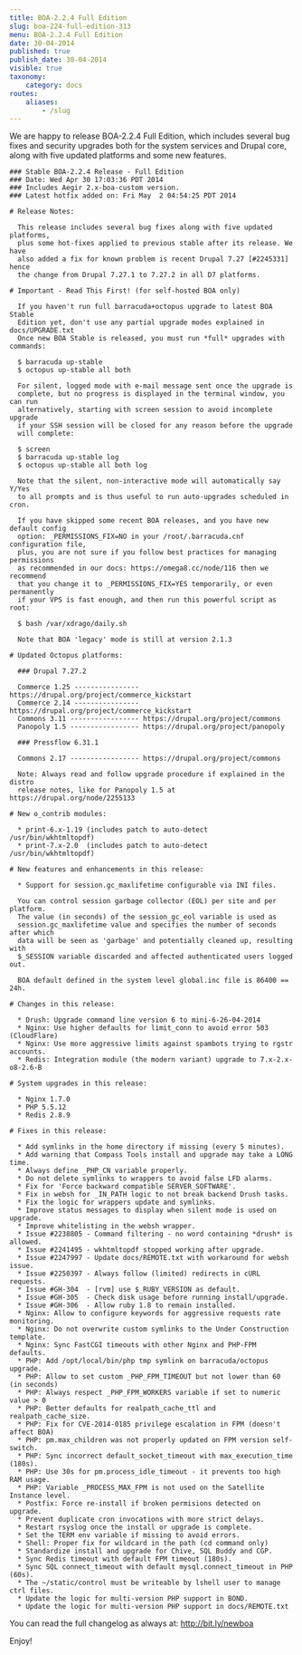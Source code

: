 ```yaml
---
title: BOA-2.2.4 Full Edition
slug: boa-224-full-edition-313
menu: BOA-2.2.4 Full Edition
date: 30-04-2014
published: true
publish_date: 30-04-2014
visible: true
taxonomy:
    category: docs
routes:
    aliases:
        - /slug
---
```


 We are happy to release BOA-2.2.4 Full Edition, which includes several bug fixes and security upgrades both for the system services and Drupal core, along with five updated platforms and some new features.

 
    ### Stable BOA-2.2.4 Release - Full Edition
    ### Date: Wed Apr 30 17:03:36 PDT 2014
    ### Includes Aegir 2.x-boa-custom version.
    ### Latest hotfix added on: Fri May  2 04:54:25 PDT 2014
    
    # Release Notes:
    
      This release includes several bug fixes along with five updated platforms,
      plus some hot-fixes applied to previous stable after its release. We have
      also added a fix for known problem is recent Drupal 7.27 [#2245331] hence
      the change from Drupal 7.27.1 to 7.27.2 in all D7 platforms.
    
    # Important - Read This First! (for self-hosted BOA only)
    
      If you haven't run full barracuda+octopus upgrade to latest BOA Stable
      Edition yet, don't use any partial upgrade modes explained in docs/UPGRADE.txt
      Once new BOA Stable is released, you must run *full* upgrades with commands:
    
      $ barracuda up-stable
      $ octopus up-stable all both
    
      For silent, logged mode with e-mail message sent once the upgrade is
      complete, but no progress is displayed in the terminal window, you can run
      alternatively, starting with screen session to avoid incomplete upgrade
      if your SSH session will be closed for any reason before the upgrade
      will complete:
    
      $ screen
      $ barracuda up-stable log
      $ octopus up-stable all both log
    
      Note that the silent, non-interactive mode will automatically say Y/Yes
      to all prompts and is thus useful to run auto-upgrades scheduled in cron.
    
      If you have skipped some recent BOA releases, and you have new default config
      option: _PERMISSIONS_FIX=NO in your /root/.barracuda.cnf configuration file,
      plus, you are not sure if you follow best practices for managing permissions
      as recommended in our docs: https://omega8.cc/node/116 then we recommend
      that you change it to _PERMISSIONS_FIX=YES temporarily, or even permanently
      if your VPS is fast enough, and then run this powerful script as root:
    
      $ bash /var/xdrago/daily.sh
    
      Note that BOA 'legacy' mode is still at version 2.1.3
    
    # Updated Octopus platforms:
    
      ### Drupal 7.27.2
    
      Commerce 1.25 ---------------- https://drupal.org/project/commerce_kickstart
      Commerce 2.14 ---------------- https://drupal.org/project/commerce_kickstart
      Commons 3.11 ----------------- https://drupal.org/project/commons
      Panopoly 1.5 ----------------- https://drupal.org/project/panopoly
    
      ### Pressflow 6.31.1
    
      Commons 2.17 ----------------- https://drupal.org/project/commons
    
      Note: Always read and follow upgrade procedure if explained in the distro
      release notes, like for Panopoly 1.5 at https://drupal.org/node/2255133
    
    # New o_contrib modules:
    
      * print-6.x-1.19 (includes patch to auto-detect /usr/bin/wkhtmltopdf)
      * print-7.x-2.0  (includes patch to auto-detect /usr/bin/wkhtmltopdf)
    
    # New features and enhancements in this release:
    
      * Support for session.gc_maxlifetime configurable via INI files.
    
      You can control session garbage collector (EOL) per site and per platform.
      The value (in seconds) of the session_gc_eol variable is used as
      session.gc_maxlifetime value and specifies the number of seconds after which
      data will be seen as 'garbage' and potentially cleaned up, resulting with
      $_SESSION variable discarded and affected authenticated users logged out.
    
      BOA default defined in the system level global.inc file is 86400 == 24h.
    
    # Changes in this release:
    
      * Drush: Upgrade command line version 6 to mini-6-26-04-2014
      * Nginx: Use higher defaults for limit_conn to avoid error 503 (CloudFlare)
      * Nginx: Use more aggressive limits against spambots trying to rgstr accounts.
      * Redis: Integration module (the modern variant) upgrade to 7.x-2.x-o8-2.6-B
    
    # System upgrades in this release:
    
      * Nginx 1.7.0
      * PHP 5.5.12
      * Redis 2.8.9
    
    # Fixes in this release:
    
      * Add symlinks in the home directory if missing (every 5 minutes).
      * Add warning that Compass Tools install and upgrade may take a LONG time.
      * Always define _PHP_CN variable properly.
      * Do not delete symlinks to wrappers to avoid false LFD alarms.
      * Fix for 'Force backward compatible SERVER_SOFTWARE'.
      * Fix in websh for _IN_PATH logic to not break backend Drush tasks.
      * Fix the logic for wrappers update and symlinks.
      * Improve status messages to display when silent mode is used on upgrade.
      * Improve whitelisting in the websh wrapper.
      * Issue #2238805 - Command filtering - no word containing *drush* is allowed.
      * Issue #2241495 - wkhtmltopdf stopped working after upgrade.
      * Issue #2247997 - Update docs/REMOTE.txt with workaround for websh issue.
      * Issue #2250397 - Always follow (limited) redirects in cURL requests.
      * Issue #GH-304  - [rvm] use $_RUBY_VERSION as default.
      * Issue #GH-305  - Check disk usage before running install/upgrade.
      * Issue #GH-306  - Allow ruby 1.8 to remain installed.
      * Nginx: Allow to configure keywords for aggressive requests rate monitoring.
      * Nginx: Do not overwrite custom symlinks to the Under Construction template.
      * Nginx: Sync FastCGI timeouts with other Nginx and PHP-FPM defaults.
      * PHP: Add /opt/local/bin/php tmp symlink on barracuda/octopus upgrade.
      * PHP: Allow to set custom _PHP_FPM_TIMEOUT but not lower than 60 (in seconds)
      * PHP: Always respect _PHP_FPM_WORKERS variable if set to numeric value > 0
      * PHP: Better defaults for realpath_cache_ttl and realpath_cache_size.
      * PHP: Fix for CVE-2014-0185 privilege escalation in FPM (doesn't affect BOA)
      * PHP: pm.max_children was not properly updated on FPM version self-switch.
      * PHP: Sync incorrect default_socket_timeout with max_execution_time (180s).
      * PHP: Use 30s for pm.process_idle_timeout - it prevents too high RAM usage.
      * PHP: Variable _PROCESS_MAX_FPM is not used on the Satellite Instance level.
      * Postfix: Force re-install if broken permisions detected on upgrade.
      * Prevent duplicate cron invocations with more strict delays.
      * Restart rsyslog once the install or upgrade is complete.
      * Set the TERM env variable if missing to avoid errors.
      * Shell: Proper fix for wildcard in the path (cd command only)
      * Standardize install and upgrade for Chive, SQL Buddy and CGP.
      * Sync Redis timeout with default FPM timeout (180s).
      * Sync SQL connect_timeout with default mysql.connect_timeout in PHP (60s).
      * The ~/static/control must be writeable by lshell user to manage ctrl files.
      * Update the logic for multi-version PHP support in BOND.
      * Update the logic for multi-version PHP support in docs/REMOTE.txt
    


 You can read the full changelog as always at: http://bit.ly/newboa

Enjoy!